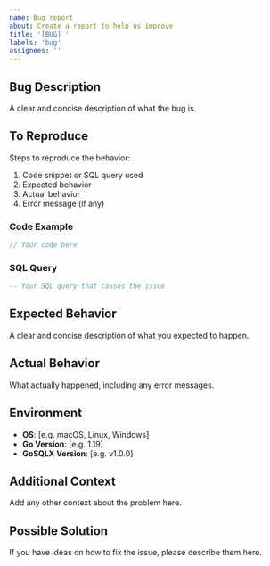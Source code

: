 ```yaml
---
name: Bug report
about: Create a report to help us improve
title: '[BUG] '
labels: 'bug'
assignees: ''
---
```


## Bug Description
A clear and concise description of what the bug is.

## To Reproduce
Steps to reproduce the behavior:
1. Code snippet or SQL query used
2. Expected behavior
3. Actual behavior
4. Error message (if any)

### Code Example
```go
// Your code here
```

### SQL Query
```sql
-- Your SQL query that causes the issue
```

## Expected Behavior
A clear and concise description of what you expected to happen.

## Actual Behavior
What actually happened, including any error messages.

## Environment
- **OS**: [e.g. macOS, Linux, Windows]
- **Go Version**: [e.g. 1.19]
- **GoSQLX Version**: [e.g. v1.0.0]

## Additional Context
Add any other context about the problem here.

## Possible Solution
If you have ideas on how to fix the issue, please describe them here.